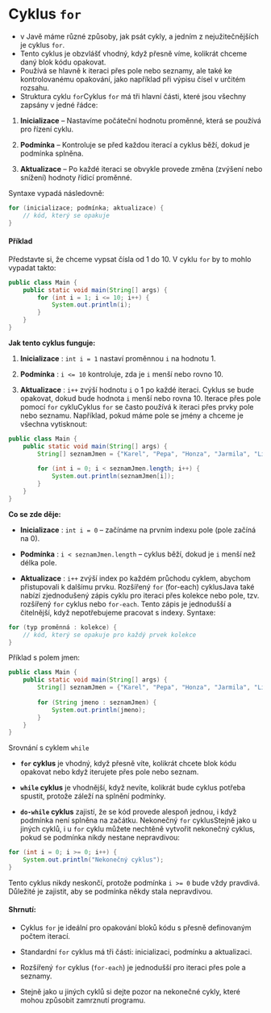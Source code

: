 # Cyklus `for` 
- v Javě máme různé způsoby, jak psát cykly, a jedním z nejužitečnějších je cyklus `for`. 
- Tento cyklus je obzvlášť vhodný, když přesně víme, kolikrát chceme daný blok kódu opakovat. 
- Používá se hlavně k iteraci přes pole nebo seznamy, ale také ke kontrolovanému opakování, jako například při výpisu čísel v určitém rozsahu.
- Struktura cyklu `for`Cyklus `for` má tři hlavní části, které jsou všechny zapsány v jedné řádce:
1. **Inicializace**  – Nastavíme počáteční hodnotu proměnné, která se používá pro řízení cyklu.

2. **Podmínka**  – Kontroluje se před každou iterací a cyklus běží, dokud je podmínka splněna.

3. **Aktualizace**  – Po každé iteraci se obvykle provede změna (zvýšení nebo snížení) hodnoty řídicí proměnné.

Syntaxe vypadá následovně:


```java
for (inicializace; podmínka; aktualizace) {
    // kód, který se opakuje
}
```

#### Příklad
Představte si, že chceme vypsat čísla od 1 do 10. V cyklu `for` by to mohlo vypadat takto:

```java
public class Main {
    public static void main(String[] args) {
        for (int i = 1; i <= 10; i++) {
            System.out.println(i);
        }
    }
}
```
**Jak tento cyklus funguje:**
1. **Inicializace** : `int i = 1` nastaví proměnnou `i` na hodnotu 1.

2. **Podmínka** : `i <= 10` kontroluje, zda je `i` menší nebo rovno 10.

3. **Aktualizace** : `i++` zvýší hodnotu `i` o 1 po každé iteraci.
   Cyklus se bude opakovat, dokud bude hodnota `i` menší nebo rovna 10.
   Iterace přes pole pomocí `for` cykluCyklus `for` se často používá k iteraci přes prvky pole nebo seznamu. Například, pokud máme pole se jmény a chceme je všechna vytisknout:

```java
public class Main {
    public static void main(String[] args) {
        String[] seznamJmen = {"Karel", "Pepa", "Honza", "Jarmila", "Libor", "Jana"};
        
        for (int i = 0; i < seznamJmen.length; i++) {
            System.out.println(seznamJmen[i]);
        }
    }
}
```
**Co se zde děje:**
- **Inicializace** : `int i = 0` – začínáme na prvním indexu pole (pole začíná na 0).

- **Podmínka** : `i < seznamJmen.length` – cyklus běží, dokud je `i` menší než délka pole.

- **Aktualizace** : `i++` zvýší index po každém průchodu cyklem, abychom přistupovali k dalšímu prvku.
  Rozšířený `for` (for-each) cyklusJava také nabízí zjednodušený zápis cyklu pro iteraci přes kolekce nebo pole, tzv. rozšířený `for` cyklus nebo `for-each`. Tento zápis je jednodušší a čitelnější, když nepotřebujeme pracovat s indexy.
  Syntaxe:


```java
for (typ proměnná : kolekce) {
    // kód, který se opakuje pro každý prvek kolekce
}
```

Příklad s polem jmen:


```java
public class Main {
    public static void main(String[] args) {
        String[] seznamJmen = {"Karel", "Pepa", "Honza", "Jarmila", "Libor", "Jana"};
        
        for (String jmeno : seznamJmen) {
            System.out.println(jmeno);
        }
    }
}
```
Srovnání s cyklem `while`
- **`for` cyklus**  je vhodný, když přesně víte, kolikrát chcete blok kódu opakovat nebo když iterujete přes pole nebo seznam.

- **`while` cyklus**  je vhodnější, když nevíte, kolikrát bude cyklus potřeba spustit, protože záleží na splnění podmínky.

- **`do-while` cyklus**  zajistí, že se kód provede alespoň jednou, i když podmínka není splněna na začátku.
  Nekonečný `for` cyklusStejně jako u jiných cyklů, i u `for` cyklu můžete nechtěně vytvořit nekonečný cyklus, pokud se podmínka nikdy nestane nepravdivou:

```java
for (int i = 0; i >= 0; i++) {
    System.out.println("Nekonečný cyklus");
}
```
Tento cyklus nikdy neskončí, protože podmínka `i >= 0` bude vždy pravdivá. Důležité je zajistit, aby se podmínka někdy stala nepravdivou.
#### Shrnutí:

- Cyklus `for` je ideální pro opakování bloků kódu s přesně definovaným počtem iterací.

- Standardní `for` cyklus má tři části: inicializaci, podmínku a aktualizaci.

- Rozšířený `for` cyklus (`for-each`) je jednodušší pro iteraci přes pole a seznamy.

- Stejně jako u jiných cyklů si dejte pozor na nekonečné cykly, které mohou způsobit zamrznutí programu.
